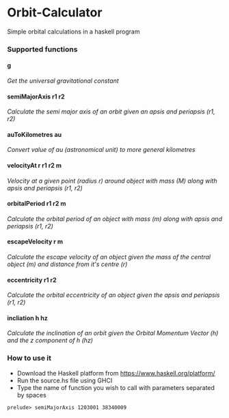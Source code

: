 # Orbit-Calculator
Simple orbital calculations in a haskell program

### Supported functions

#### g
*Get the universal gravitational constant*

#### semiMajorAxis r1 r2
*Calculate the semi major axis of an orbit given an apsis and periapsis (r1, r2)*

#### auToKilometres au
*Convert value of au (astronomical unit) to more general kilometres*

#### velocityAt r r1 r2 m
*Velocity at a given point (radius r) around object with mass (M) along with apsis and periapsis (r1, r2)*

#### orbitalPeriod r1 r2 m
*Calculate the orbital period of an object with mass (m) along with apsis and periapsis (r1, r2)*

#### escapeVelocity r m
*Calculate the escape velocity of an object given the mass of the central object (m) and distance from it's centre (r)*

#### eccentricity r1 r2
*Calculate the orbital eccentricity of an object given the apsis and periapsis (r1, r2)*

#### incliation h hz
*Calculate the inclination of an orbit given the Orbital Momentum Vector (h) and the z component of h (hz)*

### How to use it
- Download the Haskell platform from https://www.haskell.org/platform/
- Run the source.hs file using GHCI
- Type the name of function you wish to call with parameters separated by spaces

```
prelude> semiMajorAxis 1203001 38340009
```
